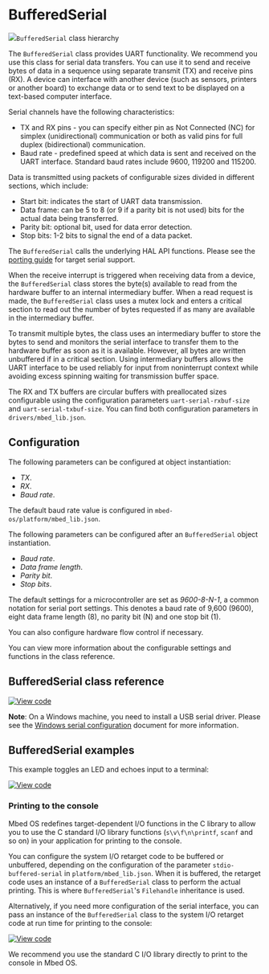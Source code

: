 # BufferedSerial

<span class="images">![](https://os.mbed.com/docs/mbed-os/development/mbed-os-api-doxy/classmbed_1_1_buffered_serial.png)<span>`BufferedSerial` class hierarchy</span></span>

The `BufferedSerial` class provides UART functionality. We recommend you use this class for serial data transfers. You can use it to send and receive bytes of data in a sequence using separate transmit (TX) and receive pins (RX). A device can interface with another device (such as sensors, printers or another board) to exchange data or to send text to be displayed on a text-based computer interface.

Serial channels have the following characteristics:

- TX and RX pins - you can specify either pin as Not Connected (NC) for simplex (unidirectional) communication or both as valid pins for full duplex (bidirectional) communication.
- Baud rate - predefined speed at which data is sent and received on the UART interface. Standard baud rates include 9600, 119200 and 115200.

Data is transmitted using packets of configurable sizes divided in different sections, which include:

- Start bit: indicates the start of UART data transmission.
- Data frame: can be 5 to 8 (or 9 if a parity bit is not used) bits for the actual data being transferred.
- Parity bit: optional bit, used for data error detection.
- Stop bits: 1-2 bits to signal the end of a data packet.

The `BufferedSerial` calls the underlying HAL API functions. Please see the [porting guide](../porting/serial-port.html) for target serial support.

When the receive interrupt is triggered when receiving data from a device, the `BufferedSerial` class stores the byte(s) available to read from the hardware buffer to an internal intermediary buffer. When a read request is made, the `BufferedSerial` class uses a mutex lock and enters a critical section to read out the number of bytes requested if as many are available in the intermediary buffer.

To transmit multiple bytes, the class uses an intermediary buffer to store the bytes to send and monitors the serial interface to transfer them to the hardware buffer as soon as it is available. However, all bytes are written unbuffered if in a critical section.
Using intermediary buffers allows the UART interface to be used reliably for input from noninterrupt context while avoiding excess spinning waiting for transmission buffer space.

The RX and TX buffers are circular buffers with preallocated sizes configurable using the configuration parameters `uart-serial-rxbuf-size` and `uart-serial-txbuf-size`. You can find both configuration parameters in `drivers/mbed_lib.json`.

## Configuration

The following parameters can be configured at object instantiation:

  - _TX_.
  - _RX_.
  - _Baud rate_.

The default baud rate value is configured in `mbed-os/platform/mbed_lib.json`.

The following parameters can be configured after an `BufferedSerial` object instantiation.

  - _Baud rate_.
  - _Data frame length_.
  - _Parity bit_.
  - _Stop bits_.

The default settings for a microcontroller are set as _9600-8-N-1_, a common notation for serial port settings. This denotes a baud rate of 9,600 (9600), eight data frame length (8), no parity bit (N) and one stop bit (1).

You can also configure hardware flow control if necessary.

You can view more information about the configurable settings and functions in the class reference.

## BufferedSerial class reference

[![View code](https://www.mbed.com/embed/?type=library)](https://os.mbed.com/docs/mbed-os/development/mbed-os-api-doxy/classmbed_1_1_buffered_serial.html)

<span class="notes">**Note**: On a Windows machine, you need to install a USB serial driver. Please see the [Windows serial configuration](../program-setup/serial-communication.html#windows-serial-driver) document for more information.</span>

## BufferedSerial examples

This example toggles an LED and echoes input to a terminal:

[![View code](https://www.mbed.com/embed/?url=https://github.com/ARMmbed/mbed-os-snippet-BufferedSerial_echo)](https://github.com/ARMmbed/mbed-os-snippet-BufferedSerial_echo/blob/v6.0/main.cpp)

### Printing to the console

Mbed OS redefines target-dependent I/O functions in the C library to allow you to use the C standard I/O library functions (`s\v\f\n\printf`, `scanf` and so on) in your application for printing to the console.

You can configure the system I/O retarget code to be buffered or unbuffered, depending on the configuration of the parameter `stdio-buffered-serial` in `platform/mbed_lib.json`. When it is buffered, the retarget code uses an instance of a `BufferedSerial` class to perform the actual printing. This is where `BufferedSerial`'s `Filehandle` inheritance is used.

Alternatively, if you need more configuration of the serial interface, you can pass an instance of the `BufferedSerial` class to the system I/O retarget code at run time for printing to the console:

[![View code](https://www.mbed.com/embed/?url=https://github.com/ARMmbed/mbed-os-snippet-BufferedSerial_printf)](https://github.com/ARMmbed/mbed-os-snippet-BufferedSerial_printf/blob/v6.0/main.cpp)

We recommend you use the standard C I/O library directly to print to the console in Mbed OS.
